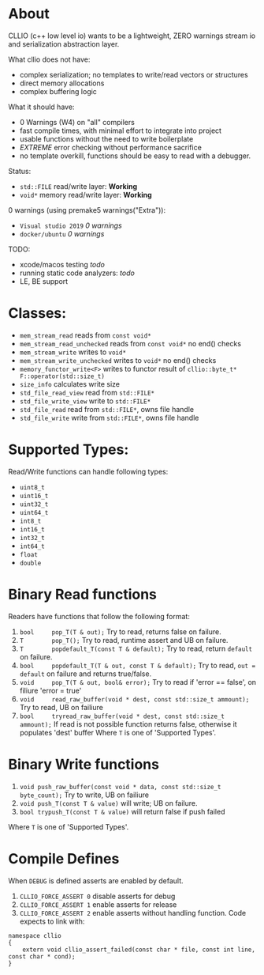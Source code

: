 
# About

CLLIO (c++ low level io) wants to be a lightweight, ZERO warnings stream io and serialization abstraction layer.

What cllio does not have:
- complex serialization; no templates to write/read vectors or structures
- direct memory allocations
- complex buffering logic

What it should have:
- 0 Warnings (W4) on "all" compilers
- fast compile times, with minimal effort to integrate into project
- usable functions without the need to write boilerplate
- *EXTREME* error checking without performance sacrifice
- no template overkill, functions should be easy to read with a debugger.

Status:
- `std::FILE` read/write layer: **Working**
- `void*` memory read/write layer: **Working**

0 warnings (using premake5 warnings("Extra")):
- `Visual studio 2019` *0 warnings*
- `docker/ubuntu` *0 warnings*

TODO:
- xcode/macos testing *todo*
- running static code analyzers: *todo*
- LE, BE support

# Classes:

- `mem_stream_read` reads from `const void*`
- `mem_stream_read_unchecked` reads from `const void*` no end() checks
- `mem_stream_write` writes to `void*`
- `mem_stream_write_unchecked` writes to `void*` no end() checks
- `memory_functor_write<F>` writes to functor result of `cllio::byte_t* F::operator(std::size_t)`
- `size_info` calculates write size
- `std_file_read_view` read from `std::FILE*`
- `std_file_write_view` write to `std::FILE*`
- `std_file_read` read from `std::FILE*`, owns file handle
- `std_file_write` write from `std::FILE*`, owns file handle

# Supported Types:

Read/Write functions can handle following types:

- `uint8_t`
- `uint16_t`
- `uint32_t`
- `uint64_t`
- `int8_t`
- `int16_t`
- `int32_t`
- `int64_t`
- `float`
- `double`

# Binary Read functions
Readers have functions that follow the following format:

1. `bool 	 pop_T(T & out);`  Try to read, returns false on failure.
2. `T 	 	 pop_T();` Try to read, runtime assert and UB on failure.
3. `T 	 	 popdefault_T(const T & default);` Try to read, return `default` on failure.
4. `bool 	 popdefault_T(T & out, const T & default);` Try to read, `out = default` on failure and returns true/false.
5. `void 	 pop_T(T & out, bool& error);`  Try to read if 'error == false', on filiure 'error = true'
6. `void	 read_raw_buffer(void * dest, const std::size_t ammount);` Try to read, UB on failiure
7. `bool	 tryread_raw_buffer(void * dest, const std::size_t ammount);` If read is not possible function returns false, otherwise it populates 'dest' buffer
Where `T` is one of 'Supported Types'.

# Binary Write functions

1. `void push_raw_buffer(const void * data, const std::size_t byte_count);` Try to write, UB on failiure
2. `void push_T(const T & value)` will write; UB on failure.
3. `bool trypush_T(const T & value)` will return false if push failed

Where `T` is one of 'Supported Types'.

# Compile Defines

When `DEBUG` is defined asserts are enabled by default.

1. `CLLIO_FORCE_ASSERT 0` disable asserts for debug
2. `CLLIO_FORCE_ASSERT 1` enable asserts for release
3. `CLLIO_FORCE_ASSERT 2` enable asserts without handling function. Code expects to link with: 
```
namespace cllio
{
	extern void cllio_assert_failed(const char * file, const int line, const char * cond);
}
```